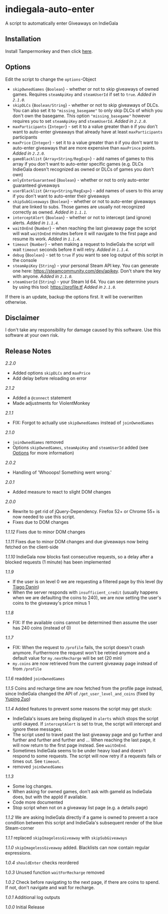 # indiegala-auto-enter
A script to automatically enter Giveaways on IndieGala

## Installation
Install Tampermonkey and then click [here](https://github.com/Hafas/indiegala-auto-enter/raw/master/igautoenter.user.js).

## Options
Edit the script to change the `options`-Object
* `skipOwnedGames` {`Boolean`} - whether or not to skip giveaways of owned games. Requires `steamApiKey` and `steamUserId` if set to `true`. *Added in `2.1.0`.*
* `skipDLCs` {`Boolean/String`} - whether or not to skip giveaways of DLCs. You can also set it to `"missing_basegame"` to only skip DLCs of which you don't own the basegame. This option `"missing_basegame"` however requires you to set `steamApiKey` and `steamUserId`. *Added in `2.2.0`.*
* `maxParticipants` {`Integer`} - set it to a value greater than `0` if you don't want to auto-enter giveaways that already have at least `maxParticipants` participants
* `maxPrice` {`Integer`} - set it to a value greater than `0` if you don't want to auto-enter giveaways that are more expensive than `maxPrince` points.  *Added in `2.2.0`.*
* `gameBlacklist` {`Array<String/RegExp>`} - add names of games to this array if you don't want to auto-enter specific games (e.g. DLCs IndieGala doesn't recognized as owned or DLCs of games you don't own)
* `onlyEnterGuaranteed` {`Boolean`} - whether or not to only auto-enter guaranteed giveaways
* `userBlacklist` {`Array<String/RegExp>`} - add names of users to this array if you don't want to auto-enter their giveaways
* `skipSubGiveaways` {`Boolean`} - whether or not to auto-enter giveaways that are linked to subs. Those games are usually not recognized correctly as owned. *Added in `1.1.1`.*
* `interceptAlert` {`Boolean`} - whether or not to intercept (and ignore) alerts. *Added in `1.1.4`.*
* `waitOnEnd` {`Number`} - when reaching the last giveaway page the script will wait `waitOnEnd` minutes before it will navigate to the first page and resume its work. *Added in `1.1.4`.*
* `timeout` {`Number`} - when making a request to IndieGala the script will wait `timeout` seconds before it will retry. *Added in `1.1.4`.*
* `debug` {`Boolean`} - set to `true` if you want to see log output of this script in the console
* `steamApiKey` {`String`} - your personal Steam API key. You can generate one here: https://steamcommunity.com/dev/apikey. Don't share the key with anyone. *Added in `2.1.0`.*
* `steamUserId` {`String`} - your Steam Id 64. You can see determine yours by using this tool: https://profile.tf *Added in `2.1.0`.*

If there is an update, backup the options first. It will be overwritten otherwise.

## Disclaimer
I don't take any responsibility for damage caused by this software. Use this software at your own risk.

## Release Notes
*2.2.0*
* Added options `skipDLCs` and `maxPrice`
* Add delay before reloading on error

*2.1.2*
* Added a `@connect` statement
* Made adjustments for ViolentMonkey

*2.1.1*
* FIX: Forgot to actually use `skipOwnedGames` instead of `joinOwnedGames`

*2.1.0*
* `joinOwnedGames` removed
* Options `skipOwnedGames`, `steamApiKey` and `steamUserId` added (see [Options](#options) for more information)

*2.0.2*
* Handling of 'Whooops! Something went wrong.'

*2.0.1*
* Added measure to react to slight DOM changes

*2.0.0*
* Rewrite to get rid of jQuery-Dependency. Firefox 52+ or Chrome 55+ is now needed to use this script.
* Fixes due to DOM changes

*1.1.12*
Fixes due to minor DOM changes

*1.1.11*
Fixes due to minor DOM changes and due giveaways now being fetched on the client-side

*1.1.10*
IndieGala now blocks fast consecutive requests, so a delay after a blocked requests (1 minute) has been implemented

*1.1.9*
* If the user is on level 0 we are requesting a filtered page by this level (by [Tiago Danin](https://github.com/TiagoDanin))
* When the server responds with `insufficient_credit` (usually happens when we are defaulting the coins to 240), we are now setting the user's coins to the giveaway's price minus 1

*1.1.8*
* FIX: If the available coins cannot be determined then assume the user has 240 coins (instead of 0)

*1.1.7*
* FIX: When the request to `/profile` fails, the script doesn't crash anymore. Furthermore the request won't be retried anymore and a default value for `my.nextRecharge` will be set (20 min)
* `my.coins` are now retrieved from the current giveaway page instead of from `/profile`

*1.1.6* readded `joinOwnedGames`

*1.1.5* Coins and recharge time are now fetched from the profile page instead, since IndieGala changed the API of `/get_user_level_and_coins` (fixed by [Yuping Zuo](https://github.com/zypA13510))

*1.1.4* Added features to prevent some reasons the script may get stuck:
* IndieGala's issues are being displayed in `alerts` which stops the script until okayed. If `interceptAlert` is set to true, the script will intercept and ignore these messages.
* The script used to travel past the last giveaway page and go further and further and further and further and ... When reaching the last page, it will now return to the first page instead. See `waitOnEnd`.
* Sometimes IndieGala seems to be under heavy load and doesn't respond to some requests. The script will now retry if a requests fails or times out. See `timeout`.
* removed `joinOwnedGames`

*1.1.3*
* Some log changes.
* When asking for owned games, don't ask with gameId as IndieGala does, but with the appId if available.
* Code more documented
* Stop script when not on a giveaway list page (e.g. a details page)

*1.1.2* We are asking IndieGala directly if a game is owned to prevent a race condition between this script and IndieGala's subsequent render of the blue Steam-corner

*1.1.1* replaced `skipImagelessGiveaway` with `skipSubGiveaways`

*1.1.0* `skipImagelessGiveaway` added. Blacklists can now contain regular expressions.

*1.0.4* `shouldEnter` checks reordered

*1.0.3* Unused function `waitForRecharge` removed

*1.0.2* Check before navigating to the next page, if there are coins to spend. If not, don't navigate and wait for recharge.

*1.0.1* Additional log outputs

*1.0.0* Initial Release

